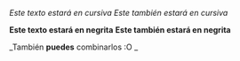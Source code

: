 *Este texto estará en cursiva*
_Este también estará en cursiva_

**Este texto estará en negrita**
__Este también estará en negrita__

_También **puedes** combinarlos :O _
